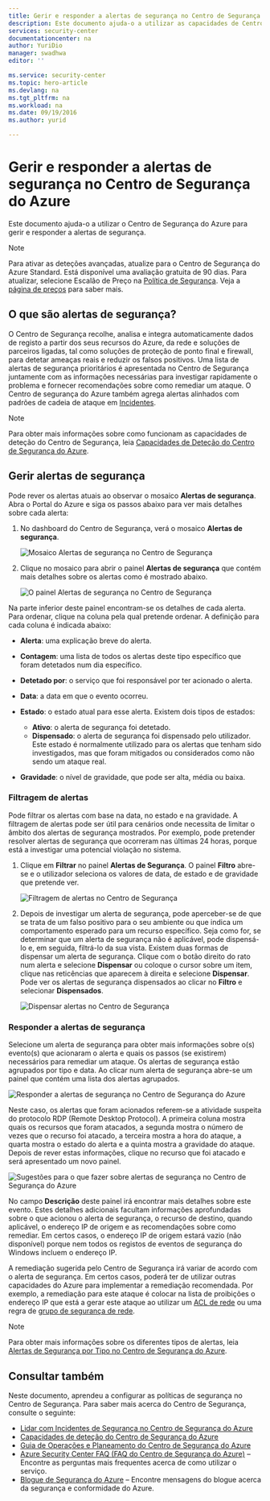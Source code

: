 ```yaml
---
title: Gerir e responder a alertas de segurança no Centro de Segurança do Azure | Microsoft Docs
description: Este documento ajuda-o a utilizar as capacidades de Centro de Segurança do Azure para gerir e responder a alertas de segurança.
services: security-center
documentationcenter: na
author: YuriDio
manager: swadhwa
editor: ''

ms.service: security-center
ms.topic: hero-article
ms.devlang: na
ms.tgt_pltfrm: na
ms.workload: na
ms.date: 09/19/2016
ms.author: yurid

---
```

# Gerir e responder a alertas de segurança no Centro de Segurança do Azure
Este documento ajuda-o a utilizar o Centro de Segurança do Azure para gerir e responder a alertas de segurança.

> [!NOTE]
> Para ativar as deteções avançadas, atualize para o Centro de Segurança do Azure Standard. Está disponível uma avaliação gratuita de 90 dias. Para atualizar, selecione Escalão de Preço na [Política de Segurança](security-center-policies.md). Veja a [página de preços](https://azure.microsoft.com/pricing/details/security-center/) para saber mais.
> 
> 

## O que são alertas de segurança?
O Centro de Segurança recolhe, analisa e integra automaticamente dados de registo a partir dos seus recursos do Azure, da rede e soluções de parceiros ligadas, tal como soluções de proteção de ponto final e firewall, para detetar ameaças reais e reduzir os falsos positivos. Uma lista de alertas de segurança prioritários é apresentada no Centro de Segurança juntamente com as informações necessárias para investigar rapidamente o problema e fornecer recomendações sobre como remediar um ataque. O Centro de segurança do Azure também agrega alertas alinhados com padrões de cadeia de ataque em [Incidentes](security-center-incident.md). 

> [!NOTE]
> Para obter mais informações sobre como funcionam as capacidades de deteção do Centro de Segurança, leia [Capacidades de Deteção do Centro de Segurança do Azure](security-center-detection-capabilities.md).
> 
> 

## Gerir alertas de segurança
Pode rever os alertas atuais ao observar o mosaico **Alertas de segurança**. Abra o Portal do Azure e siga os passos abaixo para ver mais detalhes sobre cada alerta:

1. No dashboard do Centro de Segurança, verá o mosaico **Alertas de segurança**.
   
    ![Mosaico Alertas de segurança no Centro de Segurança](./media/security-center-managing-and-responding-alerts/security-center-managing-and-responding-alerts-fig1-ga.png)
2. Clique no mosaico para abrir o painel **Alertas de segurança** que contém mais detalhes sobre os alertas como é mostrado abaixo.
   
   ![O painel Alertas de segurança no Centro de Segurança](./media/security-center-managing-and-responding-alerts/security-center-managing-and-responding-alerts-fig2-ga.png)

Na parte inferior deste painel encontram-se os detalhes de cada alerta. Para ordenar, clique na coluna pela qual pretende ordenar. A definição para cada coluna é indicada abaixo:

* **Alerta**: uma explicação breve do alerta.
* **Contagem**: uma lista de todos os alertas deste tipo específico que foram detetados num dia específico.
* **Detetado por**: o serviço que foi responsável por ter acionado o alerta.
* **Data**: a data em que o evento ocorreu.
* **Estado**: o estado atual para esse alerta. Existem dois tipos de estados:
  
  * **Ativo**: o alerta de segurança foi detetado.
  * **Dispensado**: o alerta de segurança foi dispensado pelo utilizador. Este estado é normalmente utilizado para os alertas que tenham sido investigados, mas que foram mitigados ou considerados como não sendo um ataque real.
* **Gravidade**: o nível de gravidade, que pode ser alta, média ou baixa.

### Filtragem de alertas
Pode filtrar os alertas com base na data, no estado e na gravidade. A filtragem de alertas pode ser útil para cenários onde necessita de limitar o âmbito dos alertas de segurança mostrados. Por exemplo, pode pretender resolver alertas de segurança que ocorreram nas últimas 24 horas, porque está a investigar uma potencial violação no sistema.

1. Clique em **Filtrar** no painel **Alertas de Segurança**. O painel **Filtro** abre-se e o utilizador seleciona os valores de data, de estado e de gravidade que pretende ver.
   
    ![Filtragem de alertas no Centro de Segurança](./media/security-center-managing-and-responding-alerts/security-center-managing-and-responding-alerts-fig3-ga.png)
2. Depois de investigar um alerta de segurança, pode aperceber-se de que se trata de um falso positivo para o seu ambiente ou que indica um comportamento esperado para um recurso específico. Seja como for, se determinar que um alerta de segurança não é aplicável, pode dispensá-lo e, em seguida, filtrá-lo da sua vista. Existem duas formas de dispensar um alerta de segurança. Clique com o botão direito do rato num alerta e selecione **Dispensar** ou coloque o cursor sobre um item, clique nas reticências que aparecem à direita e selecione **Dispensar**. Pode ver os alertas de segurança dispensados ao clicar no **Filtro** e selecionar **Dispensados**.
   
   ![Dispensar alertas no Centro de Segurança](./media/security-center-managing-and-responding-alerts/security-center-managing-and-responding-alerts-fig4-ga.png)

### Responder a alertas de segurança
Selecione um alerta de segurança para obter mais informações sobre o(s) evento(s) que acionaram o alerta e quais os passos (se existirem) necessários para remediar um ataque. Os alertas de segurança estão agrupados por tipo e data. Ao clicar num alerta de segurança abre-se um painel que contém uma lista dos alertas agrupados.

![Responder a alertas de segurança no Centro de Segurança do Azure](./media/security-center-managing-and-responding-alerts/security-center-managing-and-responding-alerts-fig5-ga.png)

Neste caso, os alertas que foram acionados referem-se a atividade suspeita do protocolo RDP (Remote Desktop Protocol). A primeira coluna mostra quais os recursos que foram atacados, a segunda mostra o número de vezes que o recurso foi atacado, a terceira mostra a hora do ataque, a quarta mostra o estado do alerta e a quinta mostra a gravidade do ataque. Depois de rever estas informações, clique no recurso que foi atacado e será apresentado um novo painel.

![Sugestões para o que fazer sobre alertas de segurança no Centro de Segurança do Azure](./media/security-center-managing-and-responding-alerts/security-center-managing-and-responding-alerts-fig6-ga.png)

No campo **Descrição** deste painel irá encontrar mais detalhes sobre este evento. Estes detalhes adicionais facultam informações aprofundadas sobre o que acionou o alerta de segurança, o recurso de destino, quando aplicável, o endereço IP de origem e as recomendações sobre como remediar.  Em certos casos, o endereço IP de origem estará vazio (não disponível) porque nem todos os registos de eventos de segurança do Windows incluem o endereço IP.

A remediação sugerida pelo Centro de Segurança irá variar de acordo com o alerta de segurança. Em certos casos, poderá ter de utilizar outras capacidades do Azure para implementar a remediação recomendada. Por exemplo, a remediação para este ataque é colocar na lista de proibições o endereço IP que está a gerar este ataque ao utilizar um [ACL de rede](../virtual-network/virtual-networks-acl.md) ou uma regra de [grupo de segurança de rede](../virtual-network/virtual-networks-nsg.md).

> [!NOTE]
> Para obter mais informações sobre os diferentes tipos de alertas, leia [Alertas de Segurança por Tipo no Centro de Segurança do Azure](security-center-alerts-type.md).
> 
> 

## Consultar também
Neste documento, aprendeu a configurar as políticas de segurança no Centro de Segurança. Para saber mais acerca do Centro de Segurança, consulte o seguinte:

* [Lidar com Incidentes de Segurança no Centro de Segurança do Azure](security-center-incident.md)
* [Capacidades de deteção do Centro de Segurança do Azure](security-center-detection-capabilities.md)
* [Guia de Operações e Planeamento do Centro de Segurança do Azure](security-center-planning-and-operations-guide.md)
* [Azure Security Center FAQ (FAQ do Centro de Segurança do Azure)](security-center-faq.md) – Encontre as perguntas mais frequentes acerca de como utilizar o serviço.
* [Blogue de Segurança do Azure](http://blogs.msdn.com/b/azuresecurity/) – Encontre mensagens do blogue acerca da segurança e conformidade do Azure.

<!--HONumber=Sep16_HO3-->


